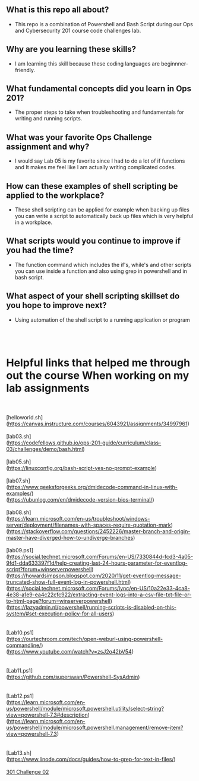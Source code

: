 
## What is this repo all about?
- This repo is a combination of Powershell and Bash Script during our Ops and Cybersecurity 201 course code challenges lab.
## Why are you learning these skills?
- I am learning this skill because these coding languages are beginnner-friendly.
## What fundamental concepts did you learn in Ops 201?
- The proper steps to take when troubleshooting and fundamentals for writing and running scripts. 

## What was your favorite Ops Challenge assignment and why?
-  I would say Lab 05 is my favorite since I had to do a lot of if functions and It makes me feel like I am actually writing complicated codes.
## How can these examples of shell scripting be applied to the workplace?
- These shell scripting can be applied for example when backing up files you can write a script to automatically back up files which is very helpful in a workplace.
## What scripts would you continue to improve if you had the time?
- The function command which includes the if's, while's and other scripts you can use inside a function and also using grep in powershell and in bash script.
## What aspect of your shell scripting skillset do you hope to improve next?
-  Using automation of the shell script to a running application or program<br><br><br><br>



# Helpful links that helped me through out the course When working on my lab assignments
<br><br>[helloworld.sh] <br>(https://canvas.instructure.com/courses/6043921/assignments/34997961)
<br><br>[lab03.sh]      <br>(https://codefellows.github.io/ops-201-guide/curriculum/class-03/challenges/demo/bash.html)
<br><br>[lab05.sh]      <br>(https://linuxconfig.org/bash-script-yes-no-prompt-example)
<br><br>[lab07.sh]      <br>(https://www.geeksforgeeks.org/dmidecode-command-in-linux-with-examples/)
                <br>(https://ubunlog.com/en/dmidecode-version-bios-terminal/)
<br><br>[lab08.sh]      <br>(https://learn.microsoft.com/en-us/troubleshoot/windows-server/deployment/filenames-with-spaces-require-quotation-mark)
                <br>(https://stackoverflow.com/questions/2452226/master-branch-and-origin-master-have-diverged-how-to-undiverge-branches)
<br><br>[lab09.ps1]     <br>(https://social.technet.microsoft.com/Forums/en-US/7330844d-fcd3-4a05-9fd1-dda633397f1d/help-creating-last-24-hours-parameter-for-eventlog-script?forum=winserverpowershell)
                <br>(https://howardsimpson.blogspot.com/2020/11/get-eventlog-message-truncated-show-full-event-log-in-powershell.html)
                <br>(https://social.technet.microsoft.com/Forums/lync/en-US/10a22e33-4ca8-4e38-a1e9-ea4c22cfc922/extracting-event-logs-into-a-csv-file-txt-file-or-to-html-page?forum=winserverpowershell)
                <br>(https://lazyadmin.nl/powershell/running-scripts-is-disabled-on-this-system/#set-execution-policy-for-all-users)<br>
<br><br>[Lab10.ps1]     <br>(https://ourtechroom.com/tech/open-weburl-using-powershell-commandline/)
                <br>(https://www.youtube.com/watch?v=zsJ2o42bV54)<br>
<br><br>[Lab11.ps1]     <br>(https://github.com/superswan/Powershell-SysAdmin)<br>
<br><br>[Lab12.ps1]     <br>(https://learn.microsoft.com/en-us/powershell/module/microsoft.powershell.utility/select-string?view=powershell-7.3#description)
                <br>(https://learn.microsoft.com/en-us/powershell/module/microsoft.powershell.management/remove-item?view=powershell-7.3)<br>
<br><br>[Lab13.sh]      <br>(https://www.linode.com/docs/guides/how-to-grep-for-text-in-files/)
<br><br>[301 Challenge 02](https://google.github.io/styleguide/shellguide.html)